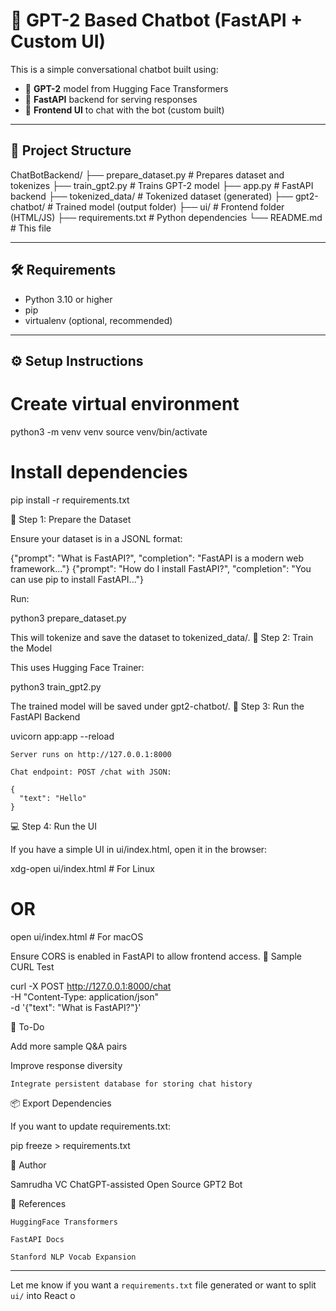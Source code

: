 

# 🤖 GPT-2 Based Chatbot (FastAPI + Custom UI)

This is a simple conversational chatbot built using:

- 🧠 **GPT-2** model from Hugging Face Transformers
- 🚀 **FastAPI** backend for serving responses
- 💬 **Frontend UI** to chat with the bot (custom built)

---

## 📁 Project Structure

ChatBotBackend/
├── prepare_dataset.py # Prepares dataset and tokenizes
├── train_gpt2.py # Trains GPT-2 model
├── app.py # FastAPI backend
├── tokenized_data/ # Tokenized dataset (generated)
├── gpt2-chatbot/ # Trained model (output folder)
├── ui/ # Frontend folder (HTML/JS)
├── requirements.txt # Python dependencies
└── README.md # This file


---

## 🛠️ Requirements

- Python 3.10 or higher
- pip
- virtualenv (optional, recommended)

---

## ⚙️ Setup Instructions

# Create virtual environment
python3 -m venv venv
source venv/bin/activate

# Install dependencies
pip install -r requirements.txt

🧩 Step 1: Prepare the Dataset

Ensure your dataset is in a JSONL format:

{"prompt": "What is FastAPI?", "completion": "FastAPI is a modern web framework..."}
{"prompt": "How do I install FastAPI?", "completion": "You can use pip to install FastAPI..."}

Run:

python3 prepare_dataset.py

This will tokenize and save the dataset to tokenized_data/.
🧠 Step 2: Train the Model

This uses Hugging Face Trainer:

python3 train_gpt2.py

The trained model will be saved under gpt2-chatbot/.
🚀 Step 3: Run the FastAPI Backend

uvicorn app:app --reload

    Server runs on http://127.0.0.1:8000

    Chat endpoint: POST /chat with JSON:

    {
      "text": "Hello"
    }

💻 Step 4: Run the UI

If you have a simple UI in ui/index.html, open it in the browser:

xdg-open ui/index.html  # For Linux
# OR
open ui/index.html       # For macOS

Ensure CORS is enabled in FastAPI to allow frontend access.
🧪 Sample CURL Test

curl -X POST http://127.0.0.1:8000/chat \
-H "Content-Type: application/json" \
-d '{"text": "What is FastAPI?"}'

📝 To-Do

Add more sample Q&A pairs

Improve response diversity

    Integrate persistent database for storing chat history

📦 Export Dependencies

If you want to update requirements.txt:

pip freeze > requirements.txt

👤 Author

Samrudha VC
ChatGPT-assisted Open Source GPT2 Bot



🧠 References

    HuggingFace Transformers

    FastAPI Docs

    Stanford NLP Vocab Expansion


---

Let me know if you want a `requirements.txt` file generated or want to split `ui/` into React o